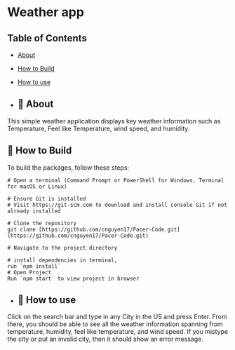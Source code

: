 
  # Weather app

## Table of Contents
- [About](#-about)
- [How to Build](#-how-to-build)
- [How to use](#-how-to-use)

- ## 🚀 About

This simple weather application displays key weather information such as Temperature, Feel like Temperature, wind speed, and humidity. 

## 📝 How to Build

To build the packages, follow these steps:

```shell
# Open a terminal (Command Prompt or PowerShell for Windows, Terminal for macOS or Linux)

# Ensure Git is installed
# Visit https://git-scm.com to download and install console Git if not already installed

# Clone the repository
git clone [https://github.com/cnguyen17/Pacer-Code.git](https://github.com/cnguyen17/Pacer-Code.git)

# Navigate to the project directory

# install dependencies in terminal,
run `npm install`
# Open Project
Run `npm start` to view project in browser
```
- ## 📃 How to use
Click on the search bar and type in any City in the US and press Enter. From there, you should be able to see all the weather information spanning from temperature, humidity, feel like temperature, and wind speed. If you mistype the city or put an invalid city, then it should show an error message. 




  
